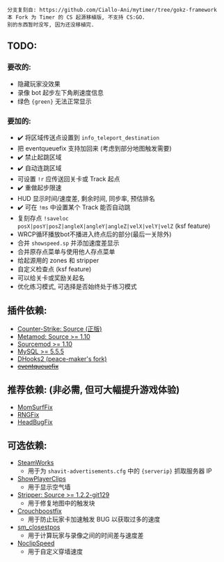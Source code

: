 ```
分支复刻自: https://github.com/Ciallo-Ani/mytimer/tree/gokz-framework
本 Fork 为 Timer 的 CS 起源移植版, 不支持 CS:GO.
别的东西暂时没写, 因为还没移植完.
```

## TODO:

### 要改的:
- 隐藏玩家没效果
- 录像 bot 起步左下角刷速度信息
- 绿色 `{green}` 无法正常显示

### 要加的:
- ✔️ 将区域传送点设置到 `info_teleport_destination`
- 把 eventqueuefix 支持加回来 (考虑到部分地图触发需要)
- ✔️ 禁止起跳区域
- ✔️ 自动连跳区域
- 可设置 `!r` 应传送回关卡或 Track 起点
- ✔️ 重做起步限速
- HUD 显示时间/速度差, 剩余时间, 同步率, 预估排名
- ✔️ 可在 `!ms` 中设置某个 Track 能否自动跳
- 复刻存点 `!saveloc posX|posY|posZ|angleX|angleY|angleZ|velX|velY|velZ` (ksf feature)
- WRCP循环播放bot不播进入终点后的部分(最后一关除外)
- 合并 `showspeed.sp` 并添加速度差显示
- 合并原存点菜单与使用他人存点菜单
- 给起源用的 zones 和 stripper
- 自定义检查点 (ksf feature)
- 可以给关卡或奖励关起名
- 优化练习模式, 可选择是否始终处于练习模式

## 插件依赖:
- [Counter-Strike: Source (正版)](https://store.steampowered.com/app/240/CounterStrike_Source)
- [Metamod: Source >= 1.10](https://www.sourcemm.net/downloads.php?branch=stable)
- [Sourcemod >= 1.10](https://www.sourcemod.net/downloads.php?branch=stable)
- [MySQL >= 5.5.5](https://dev.mysql.com/downloads/mysql/5.7.html)
- [DHooks2 (peace-maker's fork)](https://github.com/peace-maker/DHooks2/releases)
- [<del>eventqueuefix</del>](https://github.com/hermansimensen/eventqueue-fix)

## 推荐依赖: (非必需, 但可大幅提升游戏体验)
- [MomSurfFix](https://github.com/GAMMACASE/MomSurfFix)
- [RNGFix](https://github.com/jason-e/rngfix)
- [HeadBugFix](https://github.com/GAMMACASE/HeadBugFix)

## 可选依赖:
- [SteamWorks](https://forums.alliedmods.net/showthread.php?t=229556)
  - 用于为 `shavit-advertisements.cfg` 中的 `{serverip}` 抓取服务器 IP
- [ShowPlayerClips](https://github.com/GAMMACASE/ShowPlayerClips)
  - 用于显示空气墙
- [Stripper: Source >= 1.2.2-git129](http://www.bailopan.net/stripper/snapshots/1.2/)
  - 用于修复地图中的触发块
- [Crouchboostfix](https://github.com/t5mat/crouchboostfix)
  - 用于防止玩家卡加速触发 BUG 以获取过多的速度
- [sm_closestpos](https://github.com/rtldg/sm_closestpos)
  - 用于计算玩家与录像之间的时间差与速度差
- [NoclipSpeed](https://github.com/GAMMACASE/NoclipSpeed)
  - 用于自定义穿墙速度
